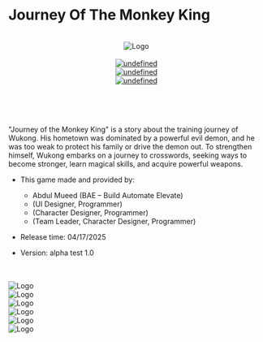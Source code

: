 # Journey Of The Monkey King
<p align="center">
  
  <br>
  <img alt="Logo" src="https://raw.githubusercontent.com/HoangTrongMinhDuc/JMOK-Game/master/Screenshots/JOMK_001.png">
  <br>
  <br>
  <a href="https://cocos2d-x.org/" target="_blank"><img alt="undefined" src="https://badgen.net/badge/engine/Cocos2DX/blue"></a>
  <br>
  <a href="#"><img alt="undefined" src="https://badgen.net/badge/platform/android,ios,windows,macos?list=1"></a>
  <br>
  <a href="https://github.com/betaae/JMOK-Game/releases"><img alt="undefined" src="https://badgen.net/badge/release/android/green"></a>
  <br><br><br>
</p>

<br>
<p algin="center">
 "Journey of the Monkey King" is a story about the training journey of Wukong. His hometown was dominated by a powerful evil demon, and he was too weak to protect his family or drive the demon out. To strengthen himself, Wukong embarks on a journey to crosswords, seeking ways to become stronger, learn magical skills, and acquire powerful weapons.
 

 + This game made and provided by: 
    - Abdul Mueed (BAE – Build Automate Elevate)
    - (UI Designer, Programmer)
    - (Character Designer, Programmer)
    - (Team Leader, Character Designer, Programmer)


 + Release time: 04/17/2025
 + Version: alpha test 1.0
</p>
<br>
<br>
<img alt="Logo" src="https://raw.githubusercontent.com/HoangTrongMinhDuc/JMOK-Game/master/Screenshots/JOMK_003.png">
 <br>
<img alt="Logo" src="https://raw.githubusercontent.com/HoangTrongMinhDuc/JMOK-Game/master/Screenshots/JOMK_008.png">
<br>
<img alt="Logo" src="https://raw.githubusercontent.com/HoangTrongMinhDuc/JMOK-Game/master/Screenshots/JOMK_010.png">
<br>
<img alt="Logo" src="https://raw.githubusercontent.com/HoangTrongMinhDuc/JMOK-Game/master/Screenshots/JOMK_011.png">
<br>
<img alt="Logo" src="https://raw.githubusercontent.com/HoangTrongMinhDuc/JMOK-Game/master/Screenshots/JOMK_022.png">
<br>
<img alt="Logo" src="https://raw.githubusercontent.com/HoangTrongMinhDuc/JMOK-Game/master/Screenshots/JOMK_027.png">


